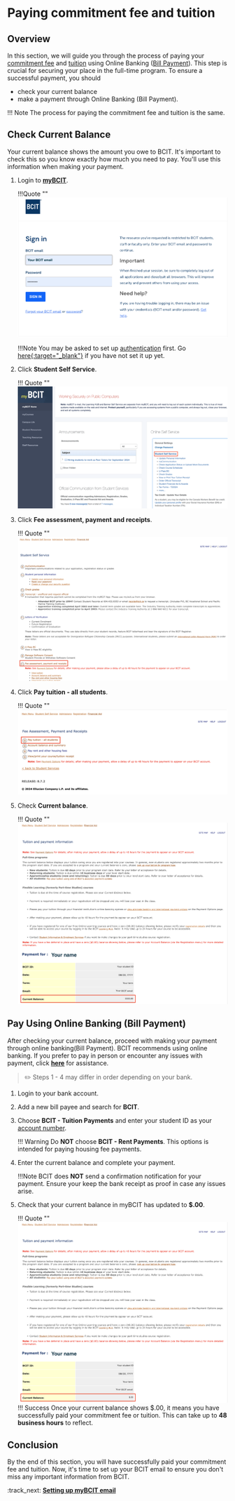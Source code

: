 # **Paying commitment fee and tuition**

## Overview
In this section, we will guide you through the process of paying your [commitment fee](glossary.md\#commitment-fee) and [tuition](glossary.md\#tuition) using Online Banking ([Bill Payment](glossary.md\#bill-payment)). This step is crucial for securing your place in the full-time program. To ensure a successful payment, you should

- check your current balance
- make a payment through Online Banking (Bill Payment).

!!! Note
    The process for paying the commitment fee and tuition is the same.

## Check Current Balance
Your current balance shows the amount you owe to BCIT. It's important to check this so you know exactly how much you need to pay. You'll use this information when making your payment.

1. Login to **<u>[myBCIT](https://my.bcit.ca/)</u>**.

    !!!Quote ""
        ![Image of login page](..\Assets\paying-tuition-image\login.png)

    !!!Note
        You may be asked to set up [authentication](glossary.md\#authentication) first. 
        Go <u>[here](https://kb.bcit.ca/student/setting-up-multi-factor-authentication-3416){:target="_blank"}</u> if you have not set it up yet.

2. Click **Student Self Service**.

    !!! Quote ""
        ![Image of Student Self Service](..\Assets\paying-tuition-image\student-selfservice.png)

3. Click **Fee assessment, payment and receipts**.

    !!! Quote ""
        ![Image of Fee assessment, payment, and receipts](..\Assets\paying-tuition-image\fee-assessment.png)

4. Click **Pay tuition - all students**.

    !!! Quote ""
        ![Image of Pay tuition - all students](..\Assets\paying-tuition-image\pay-tuition.png)

5. Check **Current balance**.
    
    !!! Quote ""
        ![Image of Current balance](..\Assets\paying-tuition-image\current-balance.png)


## Pay Using Online Banking (Bill Payment)
After checking your current balance, proceed with making your payment through online banking(Bill Payment). BCIT recommends using online banking. If you prefer to pay in person or encounter any issues with payment, click **<u>[here](troubleshooting.md)</u>** for assistance.

>✏️ Steps 1 - 4 may differ in order depending on your bank.

1. Login to your bank account.
2. Add a new bill payee and search for **BCIT**.
3. Choose **BCIT - Tuition Payments** and enter your student ID as your [account number](glossary.md\#account-number).

    !!! Warning
        Do **NOT** choose **BCIT - Rent Payments**. This options is intended for paying housing fee payments.

4. Enter the current balance and complete your payment.

    !!!Note
        BCIT does **NOT** send a confirmation notification for your payment. Ensure your keep the bank receipt as proof in case any issues arise. 

5. Check that your current balance in myBCIT has updated to **$.00**.

    !!! Quote ""
        ![Image of Student Self Service](..\Assets\paying-tuition-image\current-balance-after.png)
    !!! Success
        Once your current balance shows $.00, it means you have successfully paid your commitment fee or tuition. This can take up to **48 business hours** to reflect. 
        

## Conclusion
By the end of this section, you will have successfully paid your commitment fee and tuition.
Now, it's time to set up your BCIT email to ensure you don't miss any important information from BCIT.

:track_next: **[Setting up myBCIT email](setting-up-email.md)**